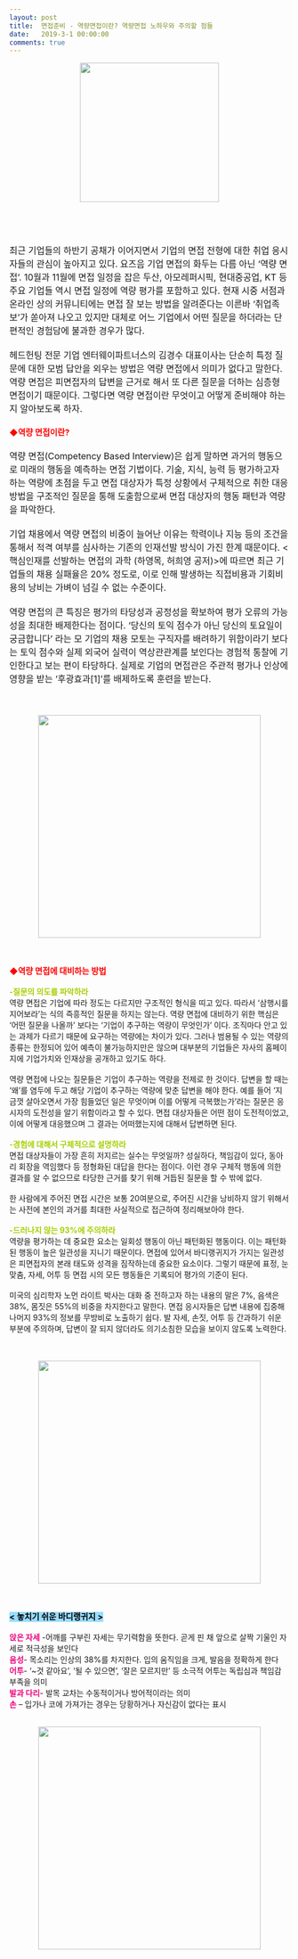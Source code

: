 ```yaml
---
layout: post
title:  면접준비 - 역량면접이란? 역량면접 노하우와 주의할 점들
date:   2019-3-1 00:00:00
comments: true
---
```





<span style="font-size: 14pt;"><div class="imageblock center" style="text-align: center; clear: both;"><img width="250" height="492" style="height: auto; cursor: pointer; max-width: 100%;" src="https://t1.daumcdn.net/cfile/tistory/140F3D284B4808E430"></div><p></p></span><p><font size="3"> <br><strong></strong>&nbsp; <br><br>최근 기업들의 하반기 공채가 이어지면서 기업의 면접 전형에 대한 취업 응시자들의 관심이 높아지고 있다. 요즈음 기업 면접의 화두는 다름 아닌 ‘역량 면접’. 10월과 11월에 면접 일정을 잡은 두산, 아모레퍼시픽, 현대중공업, KT 등 주요 기업들 역시 면접 일정에 역량 평가를 포함하고 있다. 현재 시중 서점과 온라인 상의 커뮤니티에는 면접 잘 보는 방법을 알려준다는 이른바 ‘취업족보’가 쏟아져 나오고 있지만 대체로 어느 기업에서 어떤 질문을 하더라는 단편적인 경험담에 불과한 경우가 많다. <br>&nbsp; <br>헤드헌팅 전문 기업 엔터웨이파트너스의 김경수 대표이사는 단순히 특정 질문에 대한 모범 답안을 외우는 방법은 역량 면접에서 의미가 없다고 말한다. 역량 면접은 피면접자의 답변을 근거로 해서 또 다른 질문을 더하는 심층형 면접이기 때문이다. 그렇다면 역량 면접이란 무엇이고 어떻게 준비해야 하는지 알아보도록 하자. <br>&nbsp; <br></font><strong><span style="font-size: 11pt;"><font color="#ff0000">◆역량 면접이란?</font></span></strong><font size="3"> <br>&nbsp; <br>역량 면접(Competency Based Interview)은 쉽게 말하면 과거의 행동으로 미래의 행동을 예측하는 면접 기법이다. 기술, 지식, 능력 등 평가하고자 하는 역량에 초점을 두고 면접 대상자가 특정 상황에서 구체적으로 취한 대응 방법을 구조적인 질문을 통해 도출함으로써 면접 대상자의 행동 패턴과 역량을 파악한다. <br>&nbsp; <br>기업 채용에서 역량 면접의 비중이 늘어난 이유는 학력이나 지능 등의 조건을 통해서 적격 여부를 심사하는 기존의 인재선발 방식이 가진 한계 때문이다. &lt;핵심인재를 선발하는 면접의 과학 (하영목, 허희영 공저)&gt;에 따르면 최근 기업들의 채용 실패율은 20% 정도로, 이로 인해 발생하는 직접비용과 기회비용의 낭비는 가벼이 넘길 수 없는 수준이다. <br>&nbsp; <br>역량 면접의 큰 특징은 평가의 타당성과 공정성을 확보하여 평가 오류의 가능성을 최대한 배제한다는 점이다. ‘당신의 토익 점수가 아닌 당신의 토요일이 궁금합니다’ 라는 모 기업의 채용 모토는 구직자를 배려하기 위함이라기 보다는 토익 점수와 실제 외국어 실력이 역상관관계를 보인다는 경험적 통찰에 기인한다고 보는 편이 타당하다. 실제로 기업의 면접관은 주관적 평가나 인상에 영향을 받는 ‘후광효과[1]’를 배제하도록 훈련을 받는다. <br>&nbsp; <br>&nbsp; <br></font></p><div class="imageblock center" style="text-align: center; clear: both;"><font size="3"><img width="400" height="244" style="height: auto; cursor: pointer; max-width: 100%;" src="https://t1.daumcdn.net/cfile/tistory/1425B2114B4808E526"></font></div><p><br>&nbsp; <br><strong><span style="font-size: 11pt;"><font color="#ff0000">◆역량 면접에 대비하는 방법</font></span></strong> <br><strong><font color="#a6cf00">&nbsp;</font></strong> <br><strong><font color="#a6cf00">-질문의 의도를 파악하라</font></strong> <br>역량 면접은 기업에 따라 정도는 다르지만 구조적인 형식을 띠고 있다. 따라서 ‘삼행시를 지어보라’는 식의 즉흥적인 질문을 하지는 않는다. 역량 면접에 대비하기 위한 핵심은 ‘어떤 질문을 나올까’ 보다는 ‘기업이 추구하는 역량이 무엇인가’ 이다. 조직마다 안고 있는 과제가 다르기 때문에 요구하는 역량에는 차이가 있다. 그러나 범용될 수 있는 역량의 종류는 한정되어 있어 예측이 불가능하지만은 않으며 대부분의 기업들은 자사의 홈페이지에 기업가치와 인재상을 공개하고 있기도 하다. <br>&nbsp; <br>역량 면접에 나오는 질문들은 기업이 추구하는 역량을 전제로 한 것이다. 답변을 할 때는 ‘왜’를 염두에 두고 해당 기업이 추구하는 역량에 맞춘 답변을 해야 한다. 예를 들어 ‘지금껏 살아오면서 가장 힘들었던 일은 무엇이며 이를 어떻게 극복했는가’라는 질문은 응시자의 도전성을 알기 위함이라고 할 수 있다. 면접 대상자들은 어떤 점이 도전적이었고, 이에 어떻게 대응했으며 그 결과는 어떠했는지에 대해서 답변하면 된다. <br>&nbsp; <br><strong><font color="#a6cf00">-경험에 대해서 구체적으로 설명하라</font></strong> <br>면접 대상자들이 가장 흔히 저지르는 실수는 무엇일까? 성실하다, 책임감이 있다, 동아리 회장을 역임했다 등 정형화된 대답을 한다는 점이다. 이런 경우 구체적 행동에 의한 결과를 알 수 없으므로 타당한 근거를 찾기 위해 거듭된 질문을 할 수 밖에 없다. <br>&nbsp; <br>한 사람에게 주어진 면접 시간은 보통 20여분으로, 주어진 시간을 낭비하지 않기 위해서는 사전에 본인의 과거를 최대한 사실적으로 접근하여 정리해보아야 한다. <br>&nbsp; <br><strong><font color="#a6cf00">-드러나지 않는 93%에 주의하라</font></strong> <br>역량을 평가하는 데 중요한 요소는 일회성 행동이 아닌 패턴화된 행동이다. 이는 패턴화된 행동이 높은 일관성을 지니기 때문이다. 면접에 있어서 바디랭귀지가 가지는 일관성은 피면접자의 본래 태도와 성격을 짐작하는데 중요한 요소이다. 그렇기 때문에 표정, 눈맞춤, 자세, 어투 등 면접 시의 모든 행동들은 기록되어 평가의 기준이 된다. <br>&nbsp; <br>미국의 심리학자 노먼 라이트 박사는 대화 중 전하고자 하는 내용의 말은 7%, 음색은 38%, 몸짓은 55%의 비중을 차지한다고 말한다. 면접 응시자들은 답변 내용에 집중해 나머지 93%의 정보를 무방비로 노출하기 쉽다. 발 자세, 손짓, 어투 등 간과하기 쉬운 부분에 주의하며, 답변이 잘 되지 않더라도 의기소침한 모습을 보이지 않도록 노력한다. <br>&nbsp; <br>&nbsp; <br></p><div class="imageblock center" style="text-align: center; clear: both;"><img width="400" height="170" style="height: auto; cursor: pointer; max-width: 100%;" src="https://t1.daumcdn.net/cfile/tistory/191CE0024B4808E419"></div><p><br>&nbsp; <br><strong><span style="font-size: 11pt;"><font color="#000000" style="background-color: rgb(153, 220, 255);">&lt; 놓치기 쉬운 바디랭귀지 &gt;</font></span></strong> <br>&nbsp; <br><strong><font color="#ef007c">앉은 자세</font></strong> -어깨를 구부린 자세는 무기력함을 뜻한다. 곧게 핀 채 앞으로 살짝 기울인 자세로 적극성을 보인다 <br><strong><font color="#ef007c">음성</font></strong>- 목소리는 인상의 38%를 차지한다. 입의 움직임을 크게, 발음을 정확하게 한다 <br><strong><font color="#ef007c">어투</font></strong>- ‘~것 같아요’, ‘될 수 있으면’, ‘잘은 모르지만’ 등 소극적 어투는 독립심과 책임감 부족을 의미 <br><strong><font color="#ef007c">발과 다리</font></strong>- 발목 교차는 수동적이거나 방어적이라는 의미 <br><strong><font color="#ef007c">손</font></strong> – 입가나 코에 가져가는 경우는 당황하거나 자신감이 없다는 표시 <br>&nbsp; <br></p><div class="imageblock center" style="text-align: center; clear: both;"><img width="400" height="210" style="height: auto; cursor: pointer; max-width: 100%;" src="https://t1.daumcdn.net/cfile/tistory/1366820F4B4808E476"><br></div><p><br></p>